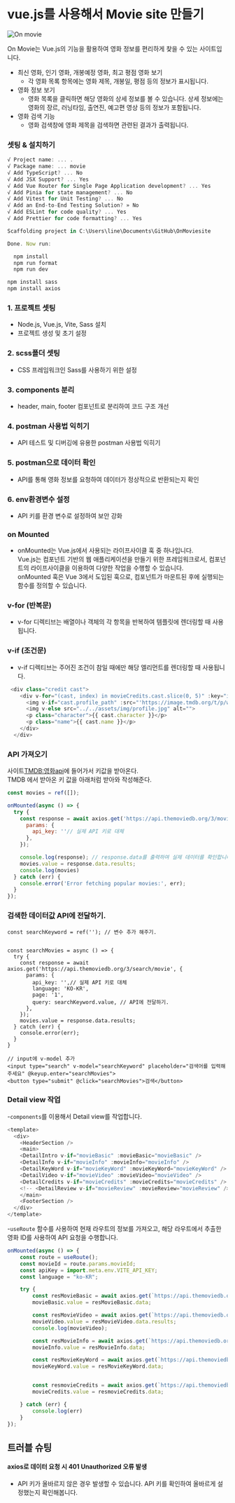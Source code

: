 # vue.js를 사용해서 Movie site 만들기 

![On movie](https://github.com/jinhomun/OnMovie-site/assets/144635699/89b2883a-8fd5-4fd9-854a-c73419da7cc7)

On Movie는 Vue.js의 기능을 활용하여 영화 정보를 편리하게 찾을 수 있는 사이트입니다.

- 최신 영화, 인기 영화, 개봉예정 영화, 최고 평점 영화 보기 
  - 각 영화 목록 항목에는 영화 제목, 개봉일, 평점 등의 정보가 표시됩니다.
- 영화 정보 보기
  - 영화 목록을 클릭하면 해당 영화의 상세 정보를 볼 수 있습니다. 상세 정보에는 영화의 장르, 러닝타임, 출연진, 예고편 영상 등의 정보가 포함됩니다. 
- 영화 검색 기능
  - 영화 검색창에 영화 제목을 검색하면 관련된 결과가 출력됩니다.

### 셋팅 & 설치하기 
```js
√ Project name: ... .
√ Package name: ... movie
√ Add TypeScript? ... No
√ Add JSX Support? ... Yes
√ Add Vue Router for Single Page Application development? ... Yes
√ Add Pinia for state management? ... No
√ Add Vitest for Unit Testing? ... No
√ Add an End-to-End Testing Solution? » No
√ Add ESLint for code quality? ... Yes
√ Add Prettier for code formatting? ... Yes

Scaffolding project in C:\Users\line\Documents\GitHub\OnMoviesite

Done. Now run:

  npm install
  npm run format
  npm run dev
``` 
```js 
npm install sass
npm install axios 
```
### 1. 프로젝트 셋팅
  - Node.js, Vue.js, Vite, Sass 설치
  - 프로젝트 생성 및 초기 설정
### 2. scss폴더 셋팅
  - CSS 프레임워크인 Sass를 사용하기 위한 설정
### 3. components 분리
  - header, main, footer 컴포넌트로 분리하여 코드 구조 개선
### 4. postman 사용법 익히기
  - API 테스트 및 디버깅에 유용한 postman 사용법 익히기
### 5. postman으로 데이터 확인
  - API를 통해 영화 정보를 요청하여 데이터가 정상적으로 반환되는지 확인
### 6. env환경변수 설정
  - API 키를 환경 변수로 설정하여 보안 강화

### on Mounted
- onMounted는 Vue.js에서 사용되는 라이프사이클 훅 중 하나입니다.    
Vue.js는 컴포넌트 기반의 웹 애플리케이션을 만들기 위한 프레임워크로서, 컴포넌트의 라이프사이클을 이용하여 다양한 작업을 수행할 수 있습니다.   
onMounted 훅은 Vue 3에서 도입된 훅으로, 컴포넌트가 마운트된 후에 실행되는 함수를 정의할 수 있습니다.    

 ### v-for (반복문)
- v-for 디렉티브는 배열이나 객체의 각 항목을 반복하여 템플릿에 렌더링할 때 사용됩니다.  
### v-if (조건문)
- v-if 디렉티브는 주어진 조건이 참일 때에만 해당 엘리먼트를 렌더링할 때 사용됩니다.  
```js
 <div class="credit cast">
    <div v-for="(cast, index) in movieCredits.cast.slice(0, 5)" :key="index">
      <img v-if="cast.profile_path" :src="'https://image.tmdb.org/t/p/w500' + cast.profile_path" :alt="cast.name">
      <img v-else src="../../assets/img/profile.jpg" alt="">
      <p class="character">{{ cast.character }}</p>
      <p class="name">{{ cast.name }}</p>
    </div>
  </div>
```



### API 가져오기
사이트[TMDB:영화api](https://www.themoviedb.org/?language=ko-KR)에 들어가서 키값을 받아온다.   
TMDB 에서 받아온 키 값을 아래처럼 받아와 작성해준다.

```js
const movies = ref([]);

onMounted(async () => {
  try {
    const response = await axios.get('https://api.themoviedb.org/3/movie/popular?language=en-US&page=1', {
      params: {
        api_key: ''// 실제 API 키로 대체
      },
    });

    console.log(response); // response.data를 출력하여 실제 데이터를 확인합니다.
    movies.value = response.data.results;
    console.log(movies)
  } catch (err) {
    console.error('Error fetching popular movies:', err);
  }
});
```

### 검색한 데이터값 API에 전달하기.
```JS
const searchKeyword = ref(''); // 변수 추가 해주기.


const searchMovies = async () => {
  try {
    const response = await axios.get('https://api.themoviedb.org/3/search/movie', {
      params: {
        api_key: '',// 실제 API 키로 대체
        language: 'KO-KR',
        page: '1',
        query: searchKeyword.value, // API에 전달하기.
      },
    });
    movies.value = response.data.results;
  } catch (err) {
    console.error(err);
  }
}

// input에 v-model 추가
<input type="search" v-model="searchKeyword" placeholder="검색어를 입력해주세요" @keyup.enter="searchMovies">
<button type="submit" @click="searchMovies">검색</button>
```



### Detail view 작업
-`components`를 이용해서 Detail view를 작업합니다.
```js
<template>
  <div>
    <HeaderSection />
    <main>
    <DetailIntro v-if="movieBasic" :movieBasic="movieBasic" />
    <DetailInfo v-if="movieInfo" :movieInfo="movieInfo" />
    <DetailKeyWord v-if="movieKeyWord" :movieKeyWord="movieKeyWord" />
    <DetailVideo v-if="movieVideo" :movieVideo="movieVideo" />
    <DetailCredits v-if="movieCredits" :movieCredits="movieCredits" />
    <!-- <DetailReview v-if="movieReview" :movieReview="movieReview" /> -->
    </main>
    <FooterSection />
  </div>
</template>
```
-`useRoute` 함수를 사용하여 현재 라우트의 정보를 가져오고, 해당 라우트에서 추출한 영화 ID를 사용하여 API 요청을 수행합니다.
```js
onMounted(async () => {
    const route = useRoute();
    const movieId = route.params.movieId;
    const apiKey = import.meta.env.VITE_API_KEY;
    const language = "ko-KR";

    try {
        const resMovieBasic = await axios.get(`https://api.themoviedb.org/3/movie/${movieId}?language=${language}&api_key=${apiKey}`);
        movieBasic.value = resMovieBasic.data;

        const resMovieVideo = await axios.get(`https://api.themoviedb.org/3/movie/${movieId}/videos?api_key=${apiKey}`);
        movieVideo.value = resMovieVideo.data.results;
        console.log(movieVideo);

        const resMovieInfo = await axios.get(`https://api.themoviedb.org/3/movie/${movieId}?language=${language}&api_key=${apiKey}`);
        movieInfo.value = resMovieInfo.data;

        const resMovieKeyWord = await axios.get(`https://api.themoviedb.org/3/movie/${movieId}/keywords?language=${language}&api_key=${apiKey}`)
        movieKeyWord.value = resMovieKeyWord.data;


        const resmovieCredits = await axios.get(`https://api.themoviedb.org/3/movie/${movieId}/credits?api_key=${apiKey}`);
        movieCredits.value = resmovieCredits.data;

    } catch (err) {
        console.log(err)
    }
});
```

## 트러블 슈팅
#### axios로 데이터 요청 시 401 Unauthorized 오류 발생
- API 키가 올바르지 않은 경우 발생할 수 있습니다. API 키를 확인하여 올바르게 설정했는지 확인해봅니다.
